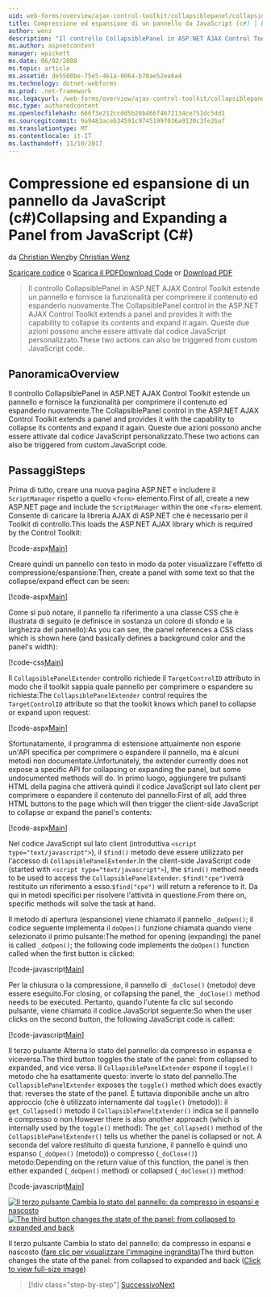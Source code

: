 ```yaml
---
uid: web-forms/overview/ajax-control-toolkit/collapsiblepanel/collapsing-and-expanding-a-panel-from-javascript-cs
title: Compressione ed espansione di un pannello da JavaScript (c#) | Documenti Microsoft
author: wenz
description: "Il controllo CollapsiblePanel in ASP.NET AJAX Control Toolkit estende un pannello e fornisce la funzionalità per comprimere il contenuto ed espanderlo un..."
ms.author: aspnetcontent
manager: wpickett
ms.date: 06/02/2008
ms.topic: article
ms.assetid: de5500be-75e5-461a-8064-b70ae52ea6a4
ms.technology: dotnet-webforms
ms.prod: .net-framework
msc.legacyurl: /web-forms/overview/ajax-control-toolkit/collapsiblepanel/collapsing-and-expanding-a-panel-from-javascript-cs
msc.type: authoredcontent
ms.openlocfilehash: 666f3e212ccdd5b26b466f4672134ce751dc5dd1
ms.sourcegitcommit: 9a9483aceb34591c97451997036a9120c3fe2baf
ms.translationtype: MT
ms.contentlocale: it-IT
ms.lasthandoff: 11/10/2017
---
```

<a name="collapsing-and-expanding-a-panel-from-javascript-c"></a><span data-ttu-id="32bfc-103">Compressione ed espansione di un pannello da JavaScript (c#)</span><span class="sxs-lookup"><span data-stu-id="32bfc-103">Collapsing and Expanding a Panel from JavaScript (C#)</span></span>
====================
<span data-ttu-id="32bfc-104">da [Christian Wenz](https://github.com/wenz)</span><span class="sxs-lookup"><span data-stu-id="32bfc-104">by [Christian Wenz](https://github.com/wenz)</span></span>

<span data-ttu-id="32bfc-105">[Scaricare codice](http://download.microsoft.com/download/8/a/a/8aab3c3e-de6f-463f-805c-5fda567eef6e/CollapsiblePanel1.cs.zip) o [Scarica il PDF](http://download.microsoft.com/download/b/6/a/b6ae89ee-df69-4c87-9bfb-ad1eb2b23373/collapsiblepanel1CS.pdf)</span><span class="sxs-lookup"><span data-stu-id="32bfc-105">[Download Code](http://download.microsoft.com/download/8/a/a/8aab3c3e-de6f-463f-805c-5fda567eef6e/CollapsiblePanel1.cs.zip) or [Download PDF](http://download.microsoft.com/download/b/6/a/b6ae89ee-df69-4c87-9bfb-ad1eb2b23373/collapsiblepanel1CS.pdf)</span></span>

> <span data-ttu-id="32bfc-106">Il controllo CollapsiblePanel in ASP.NET AJAX Control Toolkit estende un pannello e fornisce la funzionalità per comprimere il contenuto ed espanderlo nuovamente.</span><span class="sxs-lookup"><span data-stu-id="32bfc-106">The CollapsiblePanel control in the ASP.NET AJAX Control Toolkit extends a panel and provides it with the capability to collapse its contents and expand it again.</span></span> <span data-ttu-id="32bfc-107">Queste due azioni possono anche essere attivate dal codice JavaScript personalizzato.</span><span class="sxs-lookup"><span data-stu-id="32bfc-107">These two actions can also be triggered from custom JavaScript code.</span></span>


## <a name="overview"></a><span data-ttu-id="32bfc-108">Panoramica</span><span class="sxs-lookup"><span data-stu-id="32bfc-108">Overview</span></span>

<span data-ttu-id="32bfc-109">Il controllo CollapsiblePanel in ASP.NET AJAX Control Toolkit estende un pannello e fornisce la funzionalità per comprimere il contenuto ed espanderlo nuovamente.</span><span class="sxs-lookup"><span data-stu-id="32bfc-109">The CollapsiblePanel control in the ASP.NET AJAX Control Toolkit extends a panel and provides it with the capability to collapse its contents and expand it again.</span></span> <span data-ttu-id="32bfc-110">Queste due azioni possono anche essere attivate dal codice JavaScript personalizzato.</span><span class="sxs-lookup"><span data-stu-id="32bfc-110">These two actions can also be triggered from custom JavaScript code.</span></span>

## <a name="steps"></a><span data-ttu-id="32bfc-111">Passaggi</span><span class="sxs-lookup"><span data-stu-id="32bfc-111">Steps</span></span>

<span data-ttu-id="32bfc-112">Prima di tutto, creare una nuova pagina ASP.NET e includere il `ScriptManager` rispetto a quello `<form>` elemento.</span><span class="sxs-lookup"><span data-stu-id="32bfc-112">First of all, create a new ASP.NET page and include the `ScriptManager` within the one `<form>` element.</span></span> <span data-ttu-id="32bfc-113">Consente di caricare la libreria AJAX di ASP.NET che è necessario per il Toolkit di controllo.</span><span class="sxs-lookup"><span data-stu-id="32bfc-113">This loads the ASP.NET AJAX library which is required by the Control Toolkit:</span></span>

[!code-aspx[Main](collapsing-and-expanding-a-panel-from-javascript-cs/samples/sample1.aspx)]

<span data-ttu-id="32bfc-114">Creare quindi un pannello con testo in modo da poter visualizzare l'effetto di compressione/espansione:</span><span class="sxs-lookup"><span data-stu-id="32bfc-114">Then, create a panel with some text so that the collapse/expand effect can be seen:</span></span>

[!code-aspx[Main](collapsing-and-expanding-a-panel-from-javascript-cs/samples/sample2.aspx)]

<span data-ttu-id="32bfc-115">Come si può notare, il pannello fa riferimento a una classe CSS che è illustrata di seguito (e definisce in sostanza un colore di sfondo e la larghezza del pannello):</span><span class="sxs-lookup"><span data-stu-id="32bfc-115">As you can see, the panel references a CSS class which is shown here (and basically defines a background color and the panel's width):</span></span>

[!code-css[Main](collapsing-and-expanding-a-panel-from-javascript-cs/samples/sample3.css)]

<span data-ttu-id="32bfc-116">Il `CollapsiblePanelExtender` controllo richiede il `TargetControlID` attributo in modo che il toolkit sappia quale pannello per comprimere o espandere su richiesta:</span><span class="sxs-lookup"><span data-stu-id="32bfc-116">The `CollapsiblePanelExtender` control requires the `TargetControlID` attribute so that the toolkit knows which panel to collapse or expand upon request:</span></span>

[!code-aspx[Main](collapsing-and-expanding-a-panel-from-javascript-cs/samples/sample4.aspx)]

<span data-ttu-id="32bfc-117">Sfortunatamente, il programma di estensione attualmente non espone un'API specifica per comprimere o espandere il pannello, ma è alcuni metodi non documentate.</span><span class="sxs-lookup"><span data-stu-id="32bfc-117">Unfortunately, the extender currently does not expose a specific API for collapsing or expanding the panel, but some undocumented methods will do.</span></span> <span data-ttu-id="32bfc-118">In primo luogo, aggiungere tre pulsanti HTML della pagina che attiverà quindi il codice JavaScript sul lato client per comprimere o espandere il contenuto del pannello:</span><span class="sxs-lookup"><span data-stu-id="32bfc-118">First of all, add three HTML buttons to the page which will then trigger the client-side JavaScript to collapse or expand the panel's contents:</span></span>

[!code-aspx[Main](collapsing-and-expanding-a-panel-from-javascript-cs/samples/sample5.aspx)]

<span data-ttu-id="32bfc-119">Nel codice JavaScript sul lato client (introduttiva `<script type="text/javascript">`), il `$find()` metodo deve essere utilizzato per l'accesso di `CollapsiblePanelExtender`.</span><span class="sxs-lookup"><span data-stu-id="32bfc-119">In the client-side JavaScript code (started with `<script type="text/javascript">`), the `$find()` method needs to be used to access the `CollapsiblePanelExtender`.</span></span> <span data-ttu-id="32bfc-120">`$find("cpe")`verrà restituito un riferimento a esso.</span><span class="sxs-lookup"><span data-stu-id="32bfc-120">`$find("cpe")` will return a reference to it.</span></span> <span data-ttu-id="32bfc-121">Da qui in metodi specifici per risolvere l'attività in questione.</span><span class="sxs-lookup"><span data-stu-id="32bfc-121">From there on, specific methods will solve the task at hand.</span></span>

<span data-ttu-id="32bfc-122">Il metodo di apertura (espansione) viene chiamato il pannello `_doOpen()`; il codice seguente implementa il `doOpen()` funzione chiamata quando viene selezionato il primo pulsante:</span><span class="sxs-lookup"><span data-stu-id="32bfc-122">The method for opening (expanding) the panel is called `_doOpen()`; the following code implements the `doOpen()` function called when the first button is clicked:</span></span>

[!code-javascript[Main](collapsing-and-expanding-a-panel-from-javascript-cs/samples/sample6.js)]

<span data-ttu-id="32bfc-123">Per la chiusura o la compressione, il pannello di `_doClose()` (metodo) deve essere eseguito.</span><span class="sxs-lookup"><span data-stu-id="32bfc-123">For closing, or collapsing the panel, the `_doClose()` method needs to be executed.</span></span> <span data-ttu-id="32bfc-124">Pertanto, quando l'utente fa clic sul secondo pulsante, viene chiamato il codice JavaScript seguente:</span><span class="sxs-lookup"><span data-stu-id="32bfc-124">So when the user clicks on the second button, the following JavaScript code is called:</span></span>

[!code-javascript[Main](collapsing-and-expanding-a-panel-from-javascript-cs/samples/sample7.js)]

<span data-ttu-id="32bfc-125">Il terzo pulsante Alterna lo stato del pannello: da compresso in espansa e viceversa.</span><span class="sxs-lookup"><span data-stu-id="32bfc-125">The third button toggles the state of the panel: from collapsed to expanded, and vice versa.</span></span> <span data-ttu-id="32bfc-126">Il `CollapsiblePanelExtender` espone il `toggle()` metodo che ha esattamente questo: inverte lo stato del pannello.</span><span class="sxs-lookup"><span data-stu-id="32bfc-126">The `CollapsiblePanelExtender` exposes the `toggle()` method which does exactly that: reverses the state of the panel.</span></span> <span data-ttu-id="32bfc-127">È tuttavia disponibile anche un altro approccio (che è utilizzato internamente dal `toggle()` (metodo)): il `get_Collapsed()` metodo il `CollapsiblePanelExtender()` indica se il pannello è compresso o non.</span><span class="sxs-lookup"><span data-stu-id="32bfc-127">However there is also another approach (which is internally used by the `toggle()` method): The `get_Collapsed()` method of the `CollapsiblePanelExtender()` tells us whether the panel is collapsed or not.</span></span> <span data-ttu-id="32bfc-128">A seconda del valore restituito di questa funzione, il pannello è quindi uno espanso (`_doOpen()` (metodo)) o compresso (`_doClose()`) metodo:</span><span class="sxs-lookup"><span data-stu-id="32bfc-128">Depending on the return value of this function, the panel is then either expanded (`_doOpen()` method) or collapsed (`_doClose()`) method:</span></span>

[!code-javascript[Main](collapsing-and-expanding-a-panel-from-javascript-cs/samples/sample8.js)]


<span data-ttu-id="32bfc-129">[![Il terzo pulsante Cambia lo stato del pannello: da compresso in espansi e nascosto](collapsing-and-expanding-a-panel-from-javascript-cs/_static/image2.png)](collapsing-and-expanding-a-panel-from-javascript-cs/_static/image1.png)</span><span class="sxs-lookup"><span data-stu-id="32bfc-129">[![The third button changes the state of the panel: from collapsed to expanded and back](collapsing-and-expanding-a-panel-from-javascript-cs/_static/image2.png)](collapsing-and-expanding-a-panel-from-javascript-cs/_static/image1.png)</span></span>

<span data-ttu-id="32bfc-130">Il terzo pulsante Cambia lo stato del pannello: da compresso in espansi e nascosto ([fare clic per visualizzare l'immagine ingrandita](collapsing-and-expanding-a-panel-from-javascript-cs/_static/image3.png))</span><span class="sxs-lookup"><span data-stu-id="32bfc-130">The third button changes the state of the panel: from collapsed to expanded and back ([Click to view full-size image](collapsing-and-expanding-a-panel-from-javascript-cs/_static/image3.png))</span></span>

>[!div class="step-by-step"]
[<span data-ttu-id="32bfc-131">Successivo</span><span class="sxs-lookup"><span data-stu-id="32bfc-131">Next</span></span>](collapsing-and-expanding-a-panel-from-javascript-vb.md)
